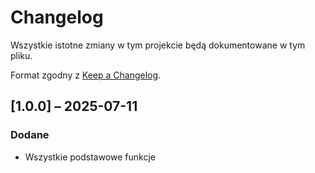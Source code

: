 # Changelog

Wszystkie istotne zmiany w tym projekcie będą dokumentowane w tym pliku.

Format zgodny z [Keep a Changelog](https://keepachangelog.com/pl/1.0.0/).

## [1.0.0] – 2025-07-11
### Dodane
- Wszystkie podstawowe funkcje